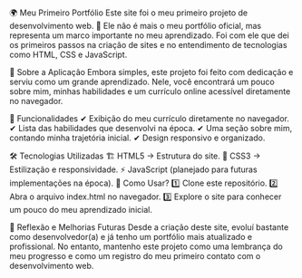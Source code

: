 🌍 Meu Primeiro Portfólio
Este site foi o meu primeiro projeto de desenvolvimento web. 🚀 Ele não é mais o meu portfólio oficial, mas representa um marco importante no meu aprendizado. Foi com ele que dei os primeiros passos na criação de sites e no entendimento de tecnologias como HTML, CSS e JavaScript.

📌 Sobre a Aplicação
Embora simples, este projeto foi feito com dedicação e serviu como um grande aprendizado. Nele, você encontrará um pouco sobre mim, minhas habilidades e um currículo online acessível diretamente no navegador.

🔹 Funcionalidades
✔ Exibição do meu currículo diretamente no navegador.
✔ Lista das habilidades que desenvolvi na época.
✔ Uma seção sobre mim, contando minha trajetória inicial.
✔ Design responsivo e organizado.

🛠 Tecnologias Utilizadas
🏗 HTML5 → Estrutura do site.
🎨 CSS3 → Estilização e responsividade.
⚡ JavaScript (planejado para futuras implementações na época).
📂 Como Usar?
1️⃣ Clone este repositório.
2️⃣ Abra o arquivo index.html no navegador.
3️⃣ Explore o site para conhecer um pouco do meu aprendizado inicial.

🔮 Reflexão e Melhorias Futuras
Desde a criação deste site, evoluí bastante como desenvolvedor(a) e já tenho um portfólio mais atualizado e profissional. No entanto, mantenho este projeto como uma lembrança do meu progresso e como um registro do meu primeiro contato com o desenvolvimento web.

